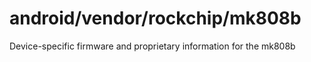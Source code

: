 # android/vendor/rockchip/mk808b
Device-specific firmware and proprietary information for the mk808b
